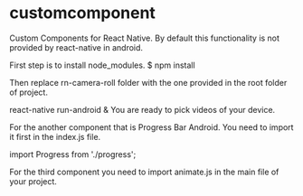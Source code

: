 # customcomponent
Custom Components for React Native.
By default this functionality is not provided by react-native in android.

First step is to install node_modules.
$ npm install

Then replace rn-camera-roll folder with the one provided in the root folder of project.

react-native run-android & You are ready to pick videos of your device.

For the another component that is Progress Bar Android. You need to import it first in the index.js file.

import Progress from './progress';

For the third component you need to import animate.js in the main file of your project.
